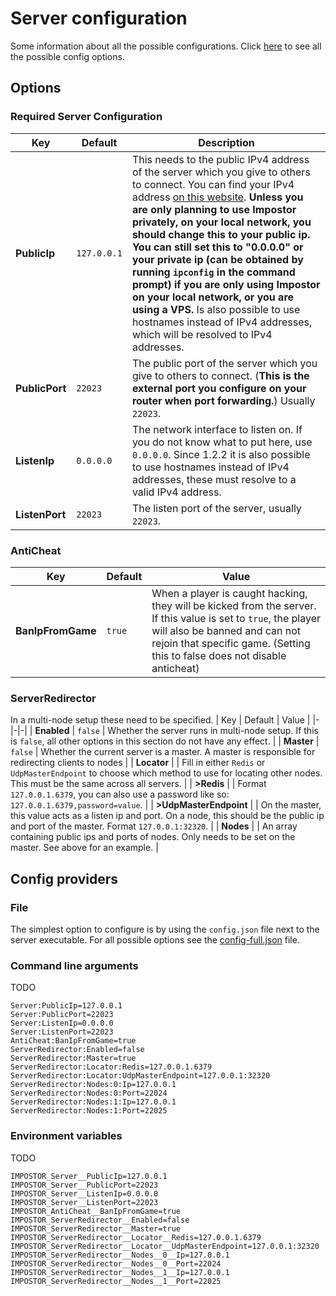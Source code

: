 # Server configuration

Some information about all the possible configurations. Click [here](https://github.com/AeonLucid/Impostor/blob/master/src/Impostor.Server/config.full.json) to see all the possible config options.

## Options

### Required Server Configuration

| Key | Default | Description |
|-|-|-|
| **PublicIp** | `127.0.0.1` | This needs to the public IPv4 address of the server which you give to others to connect. You can find your IPv4 address [on this website](http://whatismyip.host/). **Unless you are only planning to use Impostor privately, on your local network, you should change this to your public ip. You can still set this to "0.0.0.0" or your private ip (can be obtained by running `ipconfig` in the command prompt) if you are only using Impostor on your local network, or you are using a VPS.** Is also possible to use hostnames instead of IPv4 addresses, which will be resolved to IPv4 addresses. |
| **PublicPort** | `22023` | The public port of the server which you give to others to connect. (**This is the external port you configure on your router when port forwarding.**) Usually `22023`. |
| **ListenIp** | `0.0.0.0` | The network interface to listen on. If you do not know what to put here, use `0.0.0.0`. Since 1.2.2 it is also possible to use hostnames instead of IPv4 addresses, these must resolve to a valid IPv4 address. |
| **ListenPort** | `22023` | The listen port of the server, usually `22023`. |

### AntiCheat

| Key | Default | Value |
|-|-|-|
| **BanIpFromGame** | `true` | When a player is caught hacking, they will be kicked from the server. If this value is set to `true`, the player will also be banned and can not rejoin that specific game. (Setting this to false does not disable anticheat) |

### ServerRedirector
In a multi-node setup these need to be specified.
| Key | Default | Value |
|-|-|-|
| **Enabled** | `false` | Whether the server runs in multi-node setup. If this is `false`, all other options in this section do not have any effect. |
| **Master** | `false` | Whether the current server is a master. A master is responsible for redirecting clients to nodes |
| **Locator** | | Fill in either `Redis` or `UdpMasterEndpoint` to choose which method to use for locating other nodes. This must be the same across all servers. |
| **>Redis** | | Format `127.0.0.1.6379`, you can also use a password like so: `127.0.0.1.6379,password=value`. |
| **>UdpMasterEndpoint** | | On the master, this value acts as a listen ip and port. On a node, this should be the public ip and port of the master. Format `127.0.0.1:32320`. |
| **Nodes** | | An array containing public ips and ports of nodes. Only needs to be set on the master. See above for an example. |

## Config providers

### File

The simplest option to configure is by using the `config.json` file next to the server executable. For all possible options see the [config-full.json](https://github.com/Impostor/Impostor/blob/dev/src/Impostor.Server/config-full.json) file.

### Command line arguments

TODO

```
Server:PublicIp=127.0.0.1
Server:PublicPort=22023
Server:ListenIp=0.0.0.0
Server:ListenPort=22023
AntiCheat:BanIpFromGame=true
ServerRedirector:Enabled=false
ServerRedirector:Master=true
ServerRedirector:Locator:Redis=127.0.0.1.6379
ServerRedirector:Locator:UdpMasterEndpoint=127.0.0.1:32320
ServerRedirector:Nodes:0:Ip=127.0.0.1
ServerRedirector:Nodes:0:Port=22024
ServerRedirector:Nodes:1:Ip=127.0.0.1
ServerRedirector:Nodes:1:Port=22025
```

### Environment variables

TODO

```
IMPOSTOR_Server__PublicIp=127.0.0.1
IMPOSTOR_Server__PublicPort=22023
IMPOSTOR_Server__ListenIp=0.0.0.0
IMPOSTOR_Server__ListenPort=22023
IMPOSTOR_AntiCheat__BanIpFromGame=true
IMPOSTOR_ServerRedirector__Enabled=false
IMPOSTOR_ServerRedirector__Master=true
IMPOSTOR_ServerRedirector__Locator__Redis=127.0.0.1.6379
IMPOSTOR_ServerRedirector__Locator__UdpMasterEndpoint=127.0.0.1:32320
IMPOSTOR_ServerRedirector__Nodes__0__Ip=127.0.0.1
IMPOSTOR_ServerRedirector__Nodes__0__Port=22024
IMPOSTOR_ServerRedirector__Nodes__1__Ip=127.0.0.1
IMPOSTOR_ServerRedirector__Nodes__1__Port=22025
```

